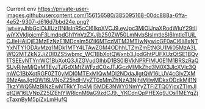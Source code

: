 Current env
https://private-user-images.githubusercontent.com/156156580/385095168-00dc888a-6ffa-4e52-9307-d616d7bbd24e.png?jwt=eyJhbGciOiJIUzI1NiIsInR5cCI6IkpXVCJ9.eyJpc3MiOiJnaXRodWIuY29tIiwiYXVkIjoicmF3LmdpdGh1YnVzZXJjb250ZW50LmNvbSIsImtleSI6ImtleTUiLCJleHAiOjE3MzEzNzE1MDcsIm5iZiI6MTczMTM3MTIwNywicGF0aCI6Ii8xNTYxNTY1ODAvMzg1MDk1MTY4LTAwZGM4ODhhLTZmZmEtNGU1Mi05MzA3LWQ2MTZkN2JiZDI0ZS5wbmc_WC1BbXotQWxnb3JpdGhtPUFXUzQtSE1BQy1TSEEyNTYmWC1BbXotQ3JlZGVudGlhbD1BS0lBVkNPRFlMU0E1M1BRSzRaQSUyRjIwMjQxMTEyJTJGdXMtZWFzdC0xJTJGczMlMkZhd3M0X3JlcXVlc3QmWC1BbXotRGF0ZT0yMDI0MTExMlQwMDI2NDdaJlgtQW16LUV4cGlyZXM9MzAwJlgtQW16LVNpZ25hdHVyZT0xMmZhNzA3NjhiMjIwMDkxODdkMjI1NTkzYWQ5MzBiNzEwNTRkYTg4MjI5MDE3NWY0NmYyZTFiZTQ0YjcxZTlmJlgtQW16LVNpZ25lZEhlYWRlcnM9aG9zdCJ9._YKCdnQpPHEXq9JOsTMEYqZjcTaxnByM5piZxLmHufQ
